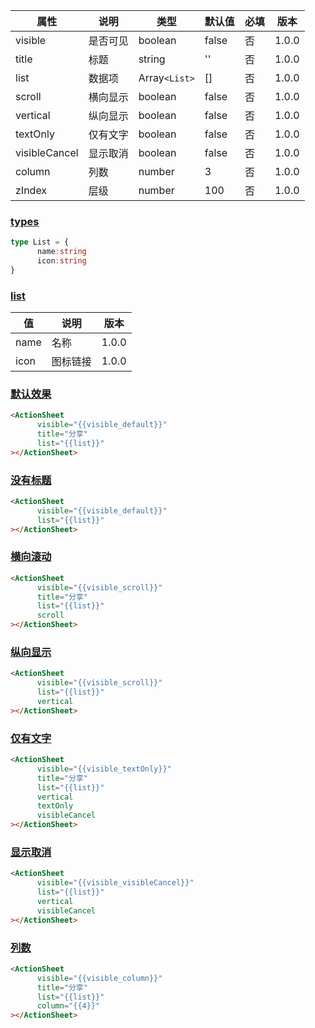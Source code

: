 | 属性 | 说明 | 类型 | 默认值 | 必填 | 版本 |
| - | - | - | - | - | - |
| visible | 是否可见 | boolean | false | 否 | 1.0.0 |
| title | 标题 | string | '' | 否 | 1.0.0 |
| list | 数据项 | Array`<List>` | [] | 否 | 1.0.0 |
| scroll | 横向显示 | boolean | false | 否 | 1.0.0 |
| vertical | 纵向显示 | boolean | false | 否 | 1.0.0 |
| textOnly | 仅有文字 | boolean | false | 否 | 1.0.0 |
| visibleCancel | 显示取消 | boolean | false | 否 | 1.0.0 |
| column | 列数 | number | 3 | 否 | 1.0.0 |
| zIndex | 层级 | number | 100 | 否 | 1.0.0 |

### [types](#types)

```typescript
type List = {
      name:string
      icon:string
}
```

### [list](#list)

| 值 | 说明 | 版本 |
| - | - | - |
| name | 名称 | 1.0.0 |
| icon | 图标链接 | 1.0.0 |

### [默认效果](#默认效果)

```html
<ActionSheet
      visible="{{visible_default}}"
      title="分享"
      list="{{list}}"
></ActionSheet>
```

### [没有标题](#没有标题)

```html
<ActionSheet
      visible="{{visible_default}}"
      list="{{list}}"
></ActionSheet>
```

### [横向滚动](#横向滚动)

```html
<ActionSheet
      visible="{{visible_scroll}}"
      title="分享"
      list="{{list}}"
      scroll
></ActionSheet>
```

### [纵向显示](#纵向显示)

```html
<ActionSheet
      visible="{{visible_scroll}}"
      list="{{list}}"
      vertical
></ActionSheet>
```

### [仅有文字](#仅有文字)

```html
<ActionSheet
      visible="{{visible_textOnly}}"
      title="分享"
      list="{{list}}"
      vertical
      textOnly
      visibleCancel
></ActionSheet>
```

### [显示取消](#显示取消)

```html
<ActionSheet
      visible="{{visible_visibleCancel}}"
      list="{{list}}"
      vertical
      visibleCancel
></ActionSheet>
```

### [列数](#列数)

```html
<ActionSheet
      visible="{{visible_column}}"
      title="分享"
      list="{{list}}"
      column="{{4}}"
></ActionSheet>
```